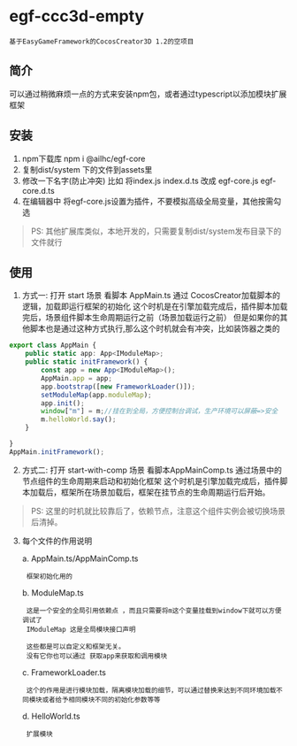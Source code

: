 # egf-ccc3d-empty
    基于EasyGameFramework的CocosCreator3D 1.2的空项目

## 简介
可以通过稍微麻烦一点的方式来安装npm包，或者通过typescript以添加模块扩展框架
## 安装
1. npm下载库
npm i @ailhc/egf-core
2. 复制dist/system 下的文件到assets里
3. 修改一下名字(防止冲突) 比如 将index.js index.d.ts 改成 egf-core.js egf-core.d.ts
4. 在编辑器中 将egf-core.js设置为插件，不要模拟高级全局变量，其他按需勾选

>PS: 其他扩展库类似，本地开发的，只需要复制dist/system发布目录下的文件就行
## 使用
1. 方式一:
打开 start 场景
看脚本 AppMain.ts
通过 CocosCreator加载脚本的逻辑，加载即运行框架的初始化
这个时机是在引擎加载完成后，插件脚本加载完后，场景组件脚本生命周期运行之前（场景加载运行之前）
但是如果你的其他脚本也是通过这种方式执行,那么这个时机就会有冲突，比如装饰器之类的

```ts
export class AppMain {
    public static app: App<IModuleMap>;
    public static initFramework() {
        const app = new App<IModuleMap>();
        AppMain.app = app;
        app.bootstrap([new FrameworkLoader()]);
        setModuleMap(app.moduleMap);
        app.init();
        window["m"] = m;//挂在到全局，方便控制台调试，生产环境可以屏蔽=>安全
        m.helloWorld.say();
    }

}
AppMain.initFramework();
```

2. 方式二:
打开 start-with-comp 场景
看脚本AppMainComp.ts
通过场景中的节点组件的生命周期来启动和初始化框架
这个时机是引擎加载完成后，插件脚本加载后，框架所在场景加载后，框架在挂节点的生命周期运行后开始。

>PS: 这里的时机就比较靠后了，依赖节点，注意这个组件实例会被切换场景后清掉。

3. 每个文件的作用说明
    
    a. AppMain.ts/AppMainComp.ts

        框架初始化用的
    b. ModuleMap.ts

        这是一个安全的全局引用依赖点 ，而且只需要将m这个变量挂载到window下就可以方便调试了
        IModuleMap 这是全局模块接口声明
        
        这些都是可以自定义和框架无关。
        没有它你也可以通过 获取app来获取和调用模块
    c. FrameworkLoader.ts

        这个的作用是进行模块加载，隔离模块加载的细节，可以通过替换来达到不同环境加载不同模块或者给予相同模块不同的初始化参数等等
    d. HelloWorld.ts

        扩展模块